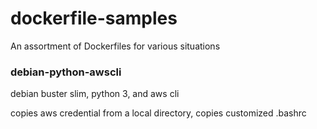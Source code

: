 # dockerfile-samples
An assortment of Dockerfiles for various situations

### debian-python-awscli
  debian buster slim, python 3, and aws cli
  
  copies aws credential from a local directory, copies customized .bashrc 

